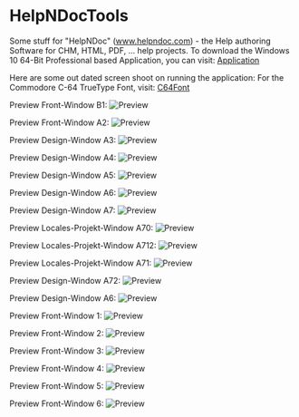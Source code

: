 # HelpNDocTools
Some stuff for "HelpNDoc" (www.helpndoc.com) - the Help authoring Software for CHM, HTML, PDF, ... help projects.
To download the Windows 10 64-Bit Professional based Application, you can visit:
[Application](https://kallup.net/HelpNDoc/pyapp/)

Here are some out dated screen shoot on running the application:
For the Commodore C-64 TrueType Font, visit: [C64Font](https://style64.org/release/c64-truetype-v1.2.1-style)

Preview Front-Window B1:
![Preview](src/_internal/img/screen021.png)

Preview Front-Window A2:
![Preview](src/_internal/img/screen010.png)

Preview Design-Window A3:
![Preview](src/_internal/img/screen011.png)

Preview Design-Window A4:
![Preview](src/_internal/img/screen012.png)

Preview Design-Window A5:
![Preview](src/_internal/img/screen013.png)

Preview Design-Window A6:
![Preview](src/_internal/img/screen020.png)

Preview Design-Window A7:
![Preview](src/_internal/img/screen015.png)

Preview Locales-Projekt-Window A70:
![Preview](src/_internal/img/screen017.png)

Preview Locales-Projekt-Window A712:
![Preview](src/_internal/img/screen019.png)

Preview Locales-Projekt-Window A71:
![Preview](src/_internal/img/screen018.png)

Preview Design-Window A72:
![Preview](src/_internal/img/screen016.png)

Preview Design-Window A6:
![Preview](src/_internal/img/screen014.png)

Preview Front-Window 1:
![Preview](src/_internal/img/screen00A.png)

Preview Front-Window 2:
![Preview](src/_internal/img/screen000.png)

Preview Front-Window 3:
![Preview](src/_internal/img/screen001.png)

Preview Front-Window 4:
![Preview](src/_internal/img/screen002.png)

Preview Front-Window 5:
![Preview](src/_internal/img/screen003.png)

Preview Front-Window 6:
![Preview](src/_internal/img/screen004.png)
